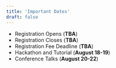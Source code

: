 ```yaml
---
title: 'Important Dates'
draft: false
---
```


- Registration Opens (__TBA__)
- Registration Closes (__TBA__)
- Registration Fee Deadline (__TBA__)
- Hackathon and Tutorial (__August 18-19__)
- Conference Talks (__August 20-22__)

